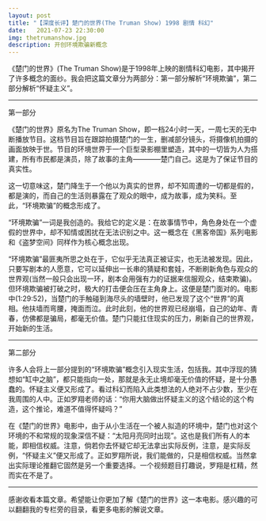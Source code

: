 ```yaml
---
layout: post
title: "【深度长评】楚门的世界(The Truman Show) 1998 剧情 科幻"
date:   2021-07-23 22:30:00
img: thetrumanshow.jpg
description: 开创环境欺骗新概念
---
```


《楚门的世界》(The Truman Show)是于1998年上映的剧情科幻电影，其中揭开了许多概念的面纱。我会把这篇文章分为两部分：第一部分解析“环境欺骗”，第二部分解析“怀疑主义”。

---

第一部分

《楚门的世界》原名为The Truman Show，即一档24小时一天，一周七天的无中断播放节目。这档节目旨在跟踪拍摄楚门的一生，删减部分镜头，将摄像机拍摄的画面放映于世。节目的环境世界于一个巨型录影棚里塑造，其中的一切皆为人为搭建，所有市民都是演员，除了故事的主角————楚门自己。这是为了保证节目的真实性。

这一切意味这，楚门降生于一个他以为真实的世界，却不知周遭的一切都是假的，都是演的，而自己的生活则暴露在了观众的眼中，成为故事，成为笑料。至此，“环境欺骗”的概念形成了。

“环境欺骗”一词是我创造的。我给它的定义是：在故事情节中，角色身处在一个虚假的世界中，却不知情或困扰在无法识别之中。这一概念在《黑客帝国》系列电影和《盗梦空间》同样作为核心概念出现。

“环境欺骗”最匪夷所思之处在于，它似乎无法真正被证实，也无法被发现。因此，只要写剧本的人愿意，它可以延伸出一长串的猜疑和套娃，不断刷新角色与观众的世界观(当然一般只会出现一环，剧本会用强有力的证据来信服观众，结束欺骗)。但环境欺骗被打破之时，极大的打击便会压在主角身上。这便是楚门面对的。电影中(1:29:52)，当楚门的手触碰到海尽头的墙壁时，他已发现了这个“世界”的真相。他扶墙而弯腰，掩面而泣。此时此刻，他的世界观已经崩塌，自己的幼年、青春，仿佛都是骗局，都毫无价值。楚门只能扛住现实的压力，刷新自己的世界观，开始新的生活。


---

第二部分

许多人会将上一部分提到的“环境欺骗”概念引入现实生活，包括我。其中浮现的猜想如“缸中之脑”，都只能指向一处，那就是永无止境却毫无价值的怀疑，是十分愚蠢的。怀疑主义便又形成了。看过科幻而陷入此类想法的人绝对不占少数，至少在我周围的人中。正如罗翔老师的话：“你用大脑做出怀疑主义的这个结论的这个构造，这个推论，难道不值得怀疑吗？”

在《楚门的世界》电影中，由于从小生活在一个被人拟造的环境中，楚门也对这个环境的不和常规的现象深信不疑：“太阳月亮同时出现”。这也是我们所有人的本能，即相信权威。注意，倘若你去怀疑它却无法拿出实际反例，注意，是实际反例，“怀疑主义”便又形成了。正如罗翔所说，我们能做的，只是相信权威。当然拿出实际理论推翻它固然是另一个重要选择。一个视频题目打趣说，罗翔是杠精，然而实在不是了。

---

感谢收看本篇文章。希望能让你更加了解《楚门的世界》这一本电影。感兴趣的可以翻翻我的专栏旁的目录，看更多电影的解说文章。



